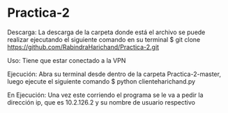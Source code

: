 # Practica-2

Descarga:
La descarga de la carpeta donde está el archivo se puede realizar ejecutando el siguiente comando en su terminal
$ git clone https://github.com/RabindraHarichand/Practica-2.git

Uso:
Tiene que estar conectado a la VPN

Ejecución:
Abra su terminal desde dentro de la carpeta Practica-2-master, luego ejecute el siguiente comando
$ python clienteharichand.py

En Ejecución:
Una vez este corriendo el programa se le va a pedir la dirección ip, que es 10.2.126.2 y su nombre de usuario respectivo
